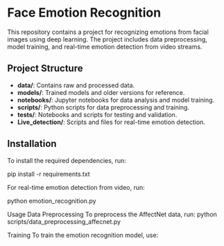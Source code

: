 # Face Emotion Recognition

This repository contains a project for recognizing emotions from facial images using deep learning. The project includes data preprocessing, model training, and real-time emotion detection from video streams.

## Project Structure

- **data/**: Contains raw and processed data.
- **models/**: Trained models and older versions for reference.
- **notebooks/**: Jupyter notebooks for data analysis and model training.
- **scripts/**: Python scripts for data preprocessing and training.
- **tests/**: Notebooks and scripts for testing and validation.
- **Live_detection/**: Scripts and files for real-time emotion detection.

## Installation

To install the required dependencies, run:


pip install -r requirements.txt

For real-time emotion detection from video, run:

python emotion_recognition.py

Usage
Data Preprocessing
To preprocess the AffectNet data, run:
python scripts/data_preprocessing_affecnet.py

Training
To train the emotion recognition model, use: